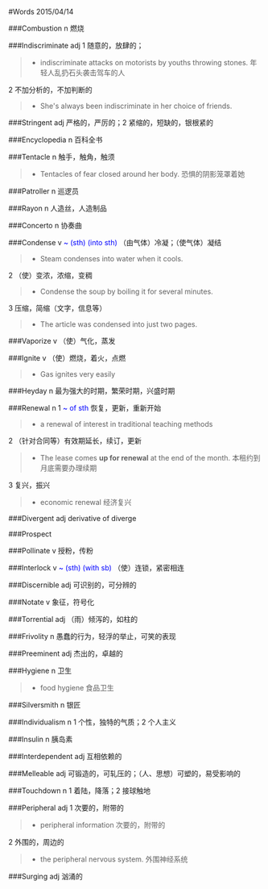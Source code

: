 #Words 2015/04/14

###Combustion
n 燃烧

###Indiscriminate
adj 1 随意的，放肆的；
> * indiscriminate attacks on motorists by youths throwing stones.
年轻人乱扔石头袭击驾车的人

2 不加分析的，不加判断的
> * She's always been indiscriminate in her choice of friends.

###Stringent
adj 严格的，严厉的；2 紧缩的，短缺的，银根紧的

###Encyclopedia
n 百科全书

###Tentacle
n 触手，触角，触须
> * Tentacles of fear closed around her body. 恐惧的阴影笼罩着她

###Patroller
n 巡逻员

###Rayon
n 人造丝，人造制品

###Concerto
n 协奏曲

###Condense
v <span style="color:blue"> ~ (sth) (into sth)</span>
（由气体）冷凝；（使气体）凝结
> * Steam condenses into water when it cools.

2 （使）变浓，浓缩，变稠
> * Condense the soup by boiling it for several minutes.

3 压缩，简缩（文字，信息等）
> * The article was condensed into just two pages.

###Vaporize
v （使）气化，蒸发

###Ignite
v （使）燃烧，着火，点燃
> * Gas ignites very easily

###Heyday
n 最为强大的时期，繁荣时期，兴盛时期

###Renewal
n 1 <span style="color:blue">~ of sth</span>
恢复，更新，重新开始
> * a renewal of interest in traditional teaching methods

2 （针对合同等）有效期延长，续订，更新
> * The lease comes **up for renewal** at the end of the month.
本租约到月底需要办理续期

3 复兴，振兴
> * economic renewal 经济复兴

###Divergent
adj derivative of diverge

###Prospect


###Pollinate
v 授粉，传粉

###Interlock
v <span style="color:blue">~ (sth) (with sb)</span>
（使）连锁，紧密相连

###Discernible
adj 可识别的，可分辨的

###Notate
v 象征，符号化

###Torrential
adj （雨）倾泻的，如柱的

###Frivolity
n 愚蠢的行为，轻浮的举止，可笑的表现

###Preeminent
adj 杰出的，卓越的

###Hygiene
n 卫生
> * food hygiene 食品卫生

###Silversmith
n 银匠

###Individualism
n 1 个性，独特的气质；2 个人主义

###Insulin
n 胰岛素

###Interdependent
adj 互相依赖的

###Melleable
adj 可锻造的，可轧压的；（人、思想）可塑的，易受影响的

###Touchdown
n 1 着陆，降落；2 接球触地

###Peripheral
adj 1 次要的，附带的
> * peripheral information 次要的，附带的

2 外围的，周边的
> * the peripheral nervous system. 外围神经系统

###Surging
adj 汹涌的
